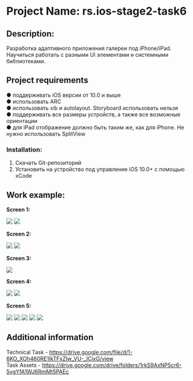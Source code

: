# Project Name: rs.ios-stage2-task6

## Description:

Разработка адаптивного приложения галереи под iPhone/iPad. <br />
Научиться работать с разными UI элементами и системными библиотеками.

## Project requirements

● поддерживать iOS версии от 10.0 и выше <br />
● использовать ARC <br />
● использовать xib и autolayout. Storyboard использовать нельзя <br />
● поддерживать все размеры устройств, а также все возможные ориентации <br />
● для iPad отображение должно быть таким же, как для iPhone. Не нужно использовать SplitView <br />

### Installation:

1. Скачать Git-репозиторий
2. Установить на устройство под управление iOS 10.0+ с помощью xCode

## Work example:

**Screen 1:**

<img src="images/1_1.png">
<img src="images/1_2.png">

**Screen 2:**

<img src="images/2_1.png">
<img src="images/2_2.png">

**Screen 3:**

<img src="images/3_1.png">

**Screen 4:**

<img src="images/4_1.png">
<img src="images/4_2.png">

**Screen 5:**

<img src="images/5_1.png">
<img src="images/5_2.png">
<img src="images/5_3.png">
<img src="images/5_4.png">
<img src="images/5_5.png">

## Additional information

Technical Task - https://drive.google.com/file/d/1-6KO_XOh460RE1IkTFxZIw_VU-_ICixG/view <br />
Task Assets - https://drive.google.com/drive/folders/1rkS9AxNP5cr6-5vgYfA1WJ6RmMt5PAEc

